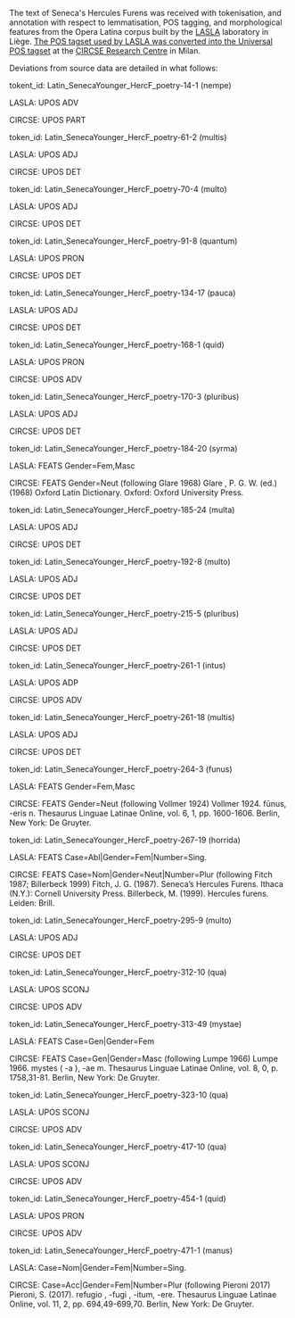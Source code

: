 The text of Seneca's Hercules Furens was received with tokenisation, and annotation with respect to lemmatisation, POS tagging, and morphological features from the Opera Latina corpus built by the [LASLA](http://web.philo.ulg.ac.be/lasla/) laboratory in Liège. [The POS tagset used by LASLA was converted into the Universal POS tagset](http://github.com/CIRCSE/LASLA) at the [CIRCSE Research Centre](https://centridiricerca.unicatt.it/circse/en.html) in Milan.

Deviations from source data are detailed in what follows:


tokent_id: Latin_SenecaYounger_HercF_poetry-14-1 (nempe)

LASLA: UPOS ADV

CIRCSE: UPOS PART

token_id: Latin_SenecaYounger_HercF_poetry-61-2 (multis)

LASLA: UPOS ADJ

CIRCSE: UPOS DET


token_id: Latin_SenecaYounger_HercF_poetry-70-4 (multo)

LASLA: UPOS ADJ

CIRCSE: UPOS DET


token_id: Latin_SenecaYounger_HercF_poetry-91-8 (quantum)

LASLA: UPOS PRON

CIRCSE: UPOS DET


token_id: Latin_SenecaYounger_HercF_poetry-134-17 (pauca)

LASLA: UPOS ADJ

CIRCSE: UPOS DET


token_id: Latin_SenecaYounger_HercF_poetry-168-1 (quid)

LASLA: UPOS PRON

CIRCSE: UPOS ADV


token_id: Latin_SenecaYounger_HercF_poetry-170-3 (pluribus)

LASLA: UPOS ADJ

CIRCSE: UPOS DET


token_id: Latin_SenecaYounger_HercF_poetry-184-20 (syrma)

LASLA: FEATS Gender=Fem,Masc

CIRCSE: FEATS Gender=Neut (following Glare 1968) Glare , P. G. W. (ed.) (1968) Oxford Latin Dictionary. Oxford: Oxford University Press.


token_id: Latin_SenecaYounger_HercF_poetry-185-24 (multa)

LASLA: UPOS ADJ

CIRCSE: UPOS DET


token_id: Latin_SenecaYounger_HercF_poetry-192-8 (multo)

LASLA: UPOS ADJ

CIRCSE: UPOS DET


token_id: Latin_SenecaYounger_HercF_poetry-215-5 (pluribus)

LASLA: UPOS ADJ

CIRCSE: UPOS DET


token_id: Latin_SenecaYounger_HercF_poetry-261-1 (intus)

LASLA: UPOS ADP

CIRCSE: UPOS ADV


token_id: Latin_SenecaYounger_HercF_poetry-261-18 (multis)

LASLA: UPOS ADJ

CIRCSE: UPOS DET


token_id: Latin_SenecaYounger_HercF_poetry-264-3 (funus)

LASLA: FEATS Gender=Fem,Masc

CIRCSE: FEATS Gender=Neut (following Vollmer 1924) Vollmer 1924. fūnus, -eris n. Thesaurus Linguae Latinae Online, vol. 6, 1, pp. 1600-1606. Berlin, New York: De Gruyter.



token_id: Latin_SenecaYounger_HercF_poetry-267-19 (horrida) 

LASLA: FEATS Case=Abl|Gender=Fem|Number=Sing. 

CIRCSE: FEATS Case=Nom|Gender=Neut|Number=Plur (following Fitch 1987; Billerbeck 1999) Fitch, J. G. (1987). Seneca’s Hercules Furens. Ithaca (N.Y.): Cornell University Press. Billerbeck, M. (1999). Hercules furens. Leiden: Brill.


token_id: Latin_SenecaYounger_HercF_poetry-295-9 (multo)

LASLA: UPOS ADJ

CIRCSE: UPOS DET


token_id: Latin_SenecaYounger_HercF_poetry-312-10 (qua)

LASLA: UPOS SCONJ

CIRCSE: UPOS ADV



token_id: Latin_SenecaYounger_HercF_poetry-313-49 (mystae) 

LASLA: FEATS Case=Gen|Gender=Fem

CIRCSE: FEATS Case=Gen|Gender=Masc (following Lumpe 1966) Lumpe 1966. mystes ( -a ), -ae m. Thesaurus Linguae Latinae Online, vol. 8, 0, p. 1758,31-81. Berlin, New York: De Gruyter.



token_id: Latin_SenecaYounger_HercF_poetry-323-10 (qua)

LASLA: UPOS SCONJ

CIRCSE: UPOS ADV



token_id: Latin_SenecaYounger_HercF_poetry-417-10 (qua)

LASLA: UPOS SCONJ

CIRCSE: UPOS ADV



token_id: Latin_SenecaYounger_HercF_poetry-454-1 (quid)

LASLA: UPOS PRON

CIRCSE: UPOS ADV



token_id: Latin_SenecaYounger_HercF_poetry-471-1 (manus) 

LASLA: Case=Nom|Gender=Fem|Number=Sing. 

CIRCSE: Case=Acc|Gender=Fem|Number=Plur (following Pieroni 2017) Pieroni, S. (2017). refugio , -fugi , -itum, -ere. Thesaurus Linguae Latinae Online, vol. 11, 2, pp. 694,49-699,70. Berlin, New York: De Gruyter.

